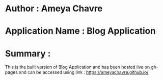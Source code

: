 # Author : Ameya Chavre
# Application Name : Blog Application
# Summary :
This is the built version of Blog Application and has been hosted live on gh-pages and can be accessed using link : 
https://ameyachavre.github.io/
